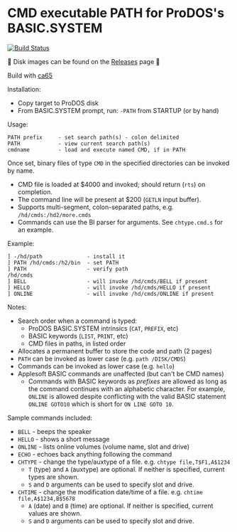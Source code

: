 # CMD executable PATH for ProDOS's BASIC.SYSTEM

[![Build Status](https://travis-ci.org/a2stuff/prodos-path.svg?branch=master)](https://travis-ci.org/a2stuff/prodos-path)

💾 Disk images can be found on the [Releases](https://github.com/a2stuff/prodos-path/releases) page 💾

Build with [ca65](https://cc65.github.io/doc/ca65.html)

Installation:
* Copy target to ProDOS disk
* From BASIC.SYSTEM prompt, run: `-PATH` from STARTUP (or by hand)

Usage:
```
PATH prefix     - set search path(s) - colon delimited
PATH            - view current search path(s)
cmdname         - load and execute named CMD, if in PATH
```

Once set, binary files of type `CMD` in the specified directories can be invoked by name.
* CMD file is loaded at $4000 and invoked; should return (`rts`) on completion.
* The command line will be present at $200 (`GETLN` input buffer).
* Supports multi-segment, colon-separated paths, e.g. `/hd/cmds:/hd2/more.cmds`
* Commands can use the BI parser for arguments. See `chtype.cmd.s` for an example.

Example:
```
] -/hd/path              - install it
] PATH /hd/cmds:/h2/bin  - set PATH
] PATH                   - verify path
/hd/cmds
] BELL                   - will invoke /hd/cmds/BELL if present
] HELLO                  - will invoke /hd/cmds/HELLO if present
] ONLINE                 - will invoke /hd/cmds/ONLINE if present
```

Notes:
* Search order when a command is typed:
   * ProDOS BASIC.SYSTEM intrinsics (`CAT`, `PREFIX`, etc)
   * BASIC keywords (`LIST`, `PRINT`, etc)
   * CMD files in paths, in listed order
* Allocates a permanent buffer to store the code and path (2 pages)
* `PATH` can be invoked as lower case (e.g. `path /DISK/CMDS`)
* Commands can be invoked as lower case (e.g. `hello`)
* Applesoft BASIC commands are unaffected (but can't be CMD names)
   * Commands with BASIC keywords as _prefixes_ are allowed as long as the command continues with an alphabetic character. For example, `ONLINE` is allowed despite conflicting with the valid BASIC statement `ONLINE GOTO10` which is short for `ON LINE GOTO 10`.

Sample commands included:
* `BELL` - beeps the speaker
* `HELLO` - shows a short message
* `ONLINE` - lists online volumes (volume name, slot and drive)
* `ECHO` - echoes back anything following the command
* `CHTYPE` - change the type/auxtype of a file. e.g. `chtype file,T$F1,A$1234`
  * `T` (type) and `A` (auxtype) are optional. If neither is specified, current types are shown.
  * `S` and `D` arguments can be used to specify slot and drive.
* `CHTIME` - change the modification date/time of a file. e.g. `chtime file,A$1234,B$5678`
  * `A` (date) and `B` (time) are optional. If neither is specified, current values are shown.
  * `S` and `D` arguments can be used to specify slot and drive.
